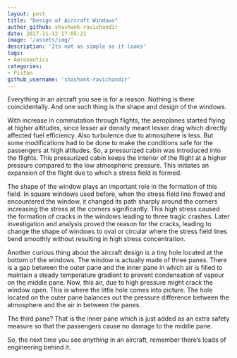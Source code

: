 ```yaml
---
layout: post
title: "Design of Aircraft Windows"
author_github: shashank-ravichandir
date: 2017-11-12 17:05:21
image: '/assets/img/'
description: 'Its not as simple as it looks'
tags:
- Aeronautics
categories:
- Piston
github_username: 'shashank-ravichandir'
---
```


Everything in an aircraft you see is for a reason. Nothing is there
coincidentally. And one such thing is the shape and design of the windows.

With increase in commutation through flights, the aeroplanes started flying at
higher altitudes, since lesser air density meant lesser drag which directly
affected fuel efficiency. Also turbulence due to atmosphere is less. But some
modifications had to be done to make the conditions safe for the passengers at
high altitudes. So, a pressurized cabin was introduced into the flights. This
pressurized cabin keeps the interior of the flight at a higher pressure compared
to the low atmospheric pressure. This initiates an expansion of the flight due
to which a stress field is formed.

The shape of the window plays an important role in the formation of this field.
In square windows used before, when the stress field line flowed and encountered
the window, it changed its path sharply around the corners increasing the stress
at the corners significantly. This high stress caused the formation of cracks in
the windows leading to three tragic crashes. Later investigation and analysis
proved the reason for the cracks, leading to change the shape of windows to oval
or circular where the stress field lines bend smoothly without resulting in high
stress concentration.

Another curious thing about the aircraft design is a tiny hole located at the
bottom of the windows. The window is actually made of three panes. There is a
gap between the outer pane and the inner pane in which air is filled to maintain
a steady temperature gradient to prevent condensation of vapour on the middle
pane. Now, this air, due to high pressure might crack the window open. This is
where the little hole comes into picture. The hole located on the outer pane
balances out the pressure difference between the atmosphere and the air in
between the panes.

The third pane? That is the inner pane which is just added as an extra safety
measure so that the passengers cause no damage to the middle pane.

So, the next time you see *anything* in an aircraft, remember there’s loads of
engineering behind it.
